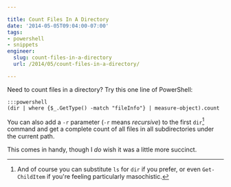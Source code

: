 ```yaml
---

title: Count Files In A Directory
date: '2014-05-05T09:04:00-07:00'
tags:
- powershell
- snippets
engineer:
  slug: count-files-in-a-directory
  url: /2014/05/count-files-in-a-directory/

---
```


Need to count files in a directory? Try this one line of PowerShell:

    :::powershell
    (dir | where {$_.GetType() -match "fileInfo"} | measure-object).count

You can also add a `-r` parameter (`-r` means *recursive*) to the first `dir`[^1] command and get a complete count of all files in all subdirectories under the current path.

This comes in handy, though I *do* wish it was a little more succinct.


[^1]: And of course you can substitute `ls` for `dir` if you prefer, or even `Get-ChildItem` if you're feeling particularly masochistic.
